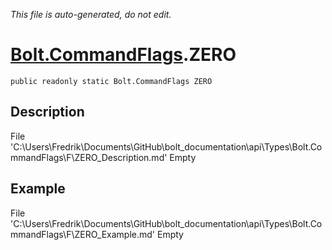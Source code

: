 *This file is auto-generated, do not edit.*

# [Bolt.CommandFlags](Types/Bolt.CommandFlags.md).ZERO
`public readonly static Bolt.CommandFlags ZERO`
## Description
File 'C:\Users\Fredrik\Documents\GitHub\bolt_documentation\api\Types\Bolt.CommandFlags\F\ZERO_Description.md' Empty
## Example
File 'C:\Users\Fredrik\Documents\GitHub\bolt_documentation\api\Types\Bolt.CommandFlags\F\ZERO_Example.md' Empty
